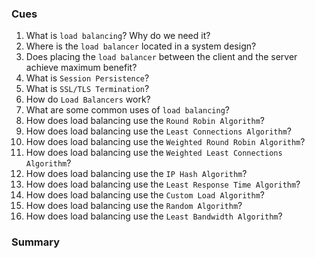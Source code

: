 ### Cues

1. What is `load balancing`? Why do we need it?
2. Where is the `load balancer` located in a system design?
3. Does placing the `load balancer` between the client and the server achieve maximum benefit?
4. What is `Session Persistence`?
5. What is `SSL/TLS Termination`?
6. How do `Load Balancers` work?
7. What are some common uses of `load balancing`?
8. How does load balancing use the `Round Robin Algorithm`?
9. How does load balancing use the `Least Connections Algorithm`?
10. How does load balancing use the `Weighted Round Robin Algorithm`?
11. How does load balancing use the `Weighted Least Connections Algorithm`?
12. How does load balancing use the `IP Hash Algorithm`?
13. How does load balancing use the `Least Response Time Algorithm`?
14. How does load balancing use the `Custom Load Algorithm`?
15. How does load balancing use the `Random Algorithm`?
16. How does load balancing use the `Least Bandwidth Algorithm`?

### Summary
